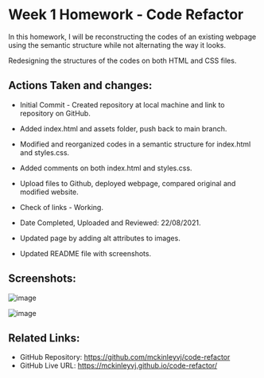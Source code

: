 # Week 1 Homework - Code Refactor

In this homework, I will be reconstructing the codes of an existing webpage using the semantic structure while not alternating the way it looks.

Redesigning the structures of the codes on both HTML and CSS files.

## Actions Taken and changes:

- Initial Commit - Created repository at local machine and link to repository on GitHub.
- Added index.html and assets folder, push back to main branch.
- Modified and reorganized codes in a semantic structure for index.html and styles.css.
- Added comments on both index.html and styles.css.
- Upload files to Github, deployed webpage, compared original and modified website.
- Check of links - Working.
- Date Completed, Uploaded and Reviewed: 22/08/2021.

- Updated page by adding alt attributes to images.
- Updated README file with screenshots.

## Screenshots:
![image](https://user-images.githubusercontent.com/87624839/132088985-d243d328-7f82-4849-a8d9-195ca4bdc00c.png)

![image](https://user-images.githubusercontent.com/87624839/132088988-c2543d60-c127-4485-b7a7-0e7a86e0d91b.png)

## Related Links:

- GitHub Repository: https://github.com/mckinleyvj/code-refactor
- GitHub Live URL: https://mckinleyvj.github.io/code-refactor/
